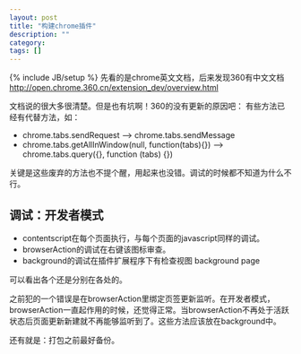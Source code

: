 ```yaml
---
layout: post
title: "构建chrome插件"
description: ""
category: 
tags: []
---
```

{% include JB/setup %}
先看的是chrome英文文档，后来发现360有中文文档<http://open.chrome.360.cn/extension_dev/overview.html>

文档说的很大多很清楚。但是也有坑啊！360的没有更新的原因吧：
有些方法已经有代替方法，如：

+ chrome.tabs.sendRequest -->  chrome.tabs.sendMessage
+ chrome.tabs.getAllInWindow(null, function(tabs){}) --> chrome.tabs.query({}, function (tabs) {})

关键是这些废弃的方法也不提个醒，用起来也没错。调试的时候都不知道为什么不行。

## 调试：开发者模式

+ contentscript在每个页面执行，与每个页面的javascript同样的调试。
+ browserAction的调试在右键该图标审查。
+ background的调试在插件扩展程序下有检查视图 background page

可以看出各个还是分别在各处的。

之前犯的一个错误是在browserAction里绑定页签更新监听。在开发者模式，browserAction一直起作用的时候，还觉得正常。当browserAction不再处于活跃状态后页面更新新建就不再能够监听到了。这些方法应该放在background中。

还有就是：打包之前最好备份。